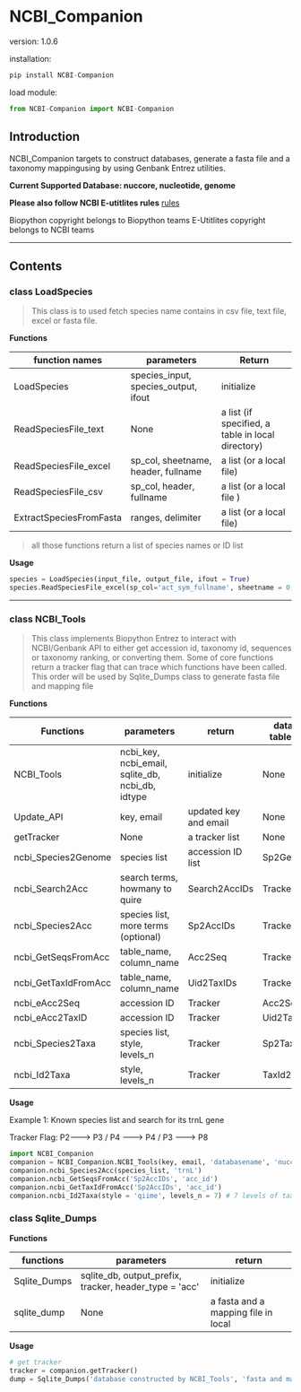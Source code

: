 # NCBI_Companion

version: 1.0.6

installation:
```python
pip install NCBI-Companion
```

load module:
```python
from NCBI-Companion import NCBI-Companion
```

## Introduction

NCBI_Companion targets to construct databases, generate a fasta file and a taxonomy mappingusing by using Genbank Entrez utilities.

**Current Supported Database: nuccore, nucleotide, genome**


**Please also follow NCBI E-utitlites rules**
[rules](https://www.ncbi.nlm.nih.gov/books/NBK25497/)

Biopython copyright belongs to Biopython teams
E-Utitlites copyright belongs to NCBI teams
***
## Contents

### class LoadSpecies

>This class is to used fetch species name contains in csv file, text file, excel or fasta file.

**Functions**

| function names | parameters | Return |
|--------------------|-----------------|-------|
| LoadSpecies | species_input, species_output, ifout | initialize |
| ReadSpeciesFile_text | None | a list  (if specified, a table in local directory) |
| ReadSpeciesFile_excel | sp_col, sheetname, header, fullname | a list (or a local file) |
| ReadSpeciesFile_csv | sp_col, header, fullname | a list (or a local file ) |
| ExtractSpeciesFromFasta | ranges, delimiter | a list (or a local file) |

>all those functions return a list of species names or ID list

**Usage**

```python
species = LoadSpecies(input_file, output_file, ifout = True)
species.ReadSpeciesFile_excel(sp_col='act_sym_fullname', sheetname = 0, header = 0,  fullname = False)
```

***
### class NCBI_Tools
> This class implements Biopython Entrez to interact with NCBI/Genbank API to either get accession id, taxonomy id, sequences or taxonomy ranking, or converting them. Some of core functions return a tracker flag that can trace which functions have been called. This order will be used by Sqlite_Dumps class to generate fasta file and mapping file

**Functions**

| Functions | parameters | return | database table name | Tracker Flag |
|---|---|---|---|---|
| NCBI_Tools | ncbi_key, ncbi_email, sqlite_db, ncbi_db, idtype | initialize | None | None |
| Update_API | key, email | updated key and email | None | None |
| getTracker | None | a tracker list | None | None |
| ncbi_Species2Genome | species list | accession ID list | Sp2Genome | P9 |
| ncbi_Search2Acc | search terms, howmany to quire | Search2AccIDs |Tracker | P1 |
| ncbi_Species2Acc | species list, more terms (optional) | Sp2AccIDs | Tracker | P2 |
| ncbi_GetSeqsFromAcc | table_name, column_name | Acc2Seq | Tracker | P3 |
| ncbi_GetTaxIdFromAcc | table_name, column_name | Uid2TaxIDs | Tracker | P4 |
| ncbi_eAcc2Seq | accession ID | Tracker | Acc2Seq | P5 |
| ncbi_eAcc2TaxID | accession ID | Tracker | Uid2TaxIDs | P6 |
| ncbi_Species2Taxa | species list, style, levels_n | Tracker | Sp2Taxa | P7 |
| ncbi_Id2Taxa | style, levels_n | Tracker | TaxId2Ranking | P8 |


**Usage**

Example 1: Known species list and search for its trnL gene

Tracker Flag: P2---> P3 / P4 ---> P4 / P3 ---> P8 

```python
import NCBI_Companion
companion = NCBI_Companion.NCBI_Tools(key, email, 'databasename', 'nuccore', 'acc')
companion.ncbi_Species2Acc(species_list, 'trnL')
companion.ncbi_GetSeqsFromAcc('Sp2AccIDs', 'acc_id')
companion.ncbi_GetTaxIdFromAcc('Sp2AccIDs', 'acc_id')
companion.ncbi_Id2Taxa(style = 'qiime', levels_n = 7) # 7 levels of taxonomy ranking qiime style D_0_..;
```


### class Sqlite_Dumps

**Functions**

| functions | parameters | return |
|---|---|---|
| Sqlite_Dumps | sqlite_db, output_prefix, tracker, header_type = 'acc' | initialize |
| sqlite_dump | None | a fasta and a mapping file in local |


**Usage**

```python
# get tracker
tracker = companion.getTracker()
dump = Sqlite_Dumps('database constructed by NCBI_Tools', 'fasta and mapping file name, not extension', tracker, header_type = 'acc')
```




